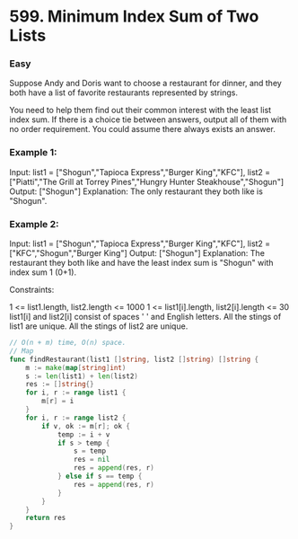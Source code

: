 # 599. Minimum Index Sum of Two Lists

### Easy

Suppose Andy and Doris want to choose a restaurant for dinner, and they both have a list of favorite restaurants represented by strings.

You need to help them find out their common interest with the least list index sum. If there is a choice tie between answers, output all of them with no order requirement. You could assume there always exists an answer.

### Example 1:

Input: list1 = ["Shogun","Tapioca Express","Burger King","KFC"], list2 = ["Piatti","The Grill at Torrey Pines","Hungry Hunter Steakhouse","Shogun"]
Output: ["Shogun"]
Explanation: The only restaurant they both like is "Shogun".

### Example 2:

Input: list1 = ["Shogun","Tapioca Express","Burger King","KFC"], list2 = ["KFC","Shogun","Burger King"]
Output: ["Shogun"]
Explanation: The restaurant they both like and have the least index sum is "Shogun" with index sum 1 (0+1).

Constraints:

1 <= list1.length, list2.length <= 1000
1 <= list1[i].length, list2[i].length <= 30
list1[i] and list2[i] consist of spaces ' ' and English letters.
All the stings of list1 are unique.
All the stings of list2 are unique.

```go
// O(n + m) time, O(n) space.
// Map
func findRestaurant(list1 []string, list2 []string) []string {
	m := make(map[string]int)
	s := len(list1) + len(list2)
	res := []string{}
	for i, r := range list1 {
		m[r] = i
	}
	for i, r := range list2 {
		if v, ok := m[r]; ok {
			temp := i + v
			if s > temp {
				s = temp
				res = nil
				res = append(res, r)
			} else if s == temp {
				res = append(res, r)
			}
		}
	}
	return res
}
```